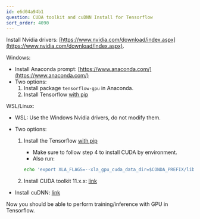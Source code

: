 ```yaml
---
id: e6d04a94b1
question: CUDA toolkit and cuDNN Install for Tensorflow
sort_order: 4090
---
```


Install Nvidia drivers: [https://www.nvidia.com/download/index.aspx](https://www.nvidia.com/download/index.aspx).

Windows:

- Install Anaconda prompt: [https://www.anaconda.com/](https://www.anaconda.com/)
- Two options:
  1. Install package `tensorflow-gpu` in Anaconda.
  2. Install Tensorflow [with pip](https://www.tensorflow.org/install/pip#windows-native)

WSL/Linux:

- WSL: Use the Windows Nvidia drivers, do not modify them.
- Two options:
  1. Install the Tensorflow [with pip](https://www.tensorflow.org/install/pip#linux_1)
     - Make sure to follow step 4 to install CUDA by environment.
     - Also run:

     ```bash
     echo 'export XLA_FLAGS=--xla_gpu_cuda_data_dir=$CONDA_PREFIX/lib/' > $CONDA_PREFIX/etc/conda/activate.d/env_vars.sh
     ```
  2. Install CUDA toolkit 11.x.x: [link](https://developer.nvidia.com/cuda-toolkit-archive)
  
- Install cuDNN: [link](https://developer.nvidia.com/rdp/cudnn-download)

Now you should be able to perform training/inference with GPU in Tensorflow.
